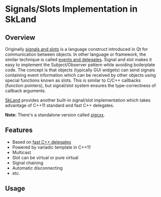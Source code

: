 Signals/Slots Implementation in SkLand
======================================

## Overview

Originally [signals and slots](http://doc.qt.io/qt-5/signalsandslots.html) is a
language construct introduced in Qt for communication between objects. In other
language or framework, the similar technique is
called
[events and delegates](https://technet.microsoft.com/en-us/library/aa903294). Signal
and slot makes it easy to implement the Subject/Observer pattern while avoiding
boilerplate code. The concept is that objects (typically GUI widgets) can send
signals containing event information which can be received by other objects
using special functions known as slots. This is similar to C/C++ callbacks
(function pointers), but signal/slot system ensures the type-correctness of
callback arguments.

[SkLand](https://github.com/zhanggyb/skland) provides another built-in
signal/slot implementation which takes advantage of C++11 standard and fast C++
delegates.

**Note:** There's a standalone version
called [sigcxx](https://github.com/zhanggyb/sigcxx).

## Features

- Based on [fast C++ delegates](md_doc_delegates.html)
- Powered by variadic template in C++11
- Multicast
- Slot can be virtual or pure virtual
- Signal chaining
- Automatic disconnecting
- etc.

## Usage
